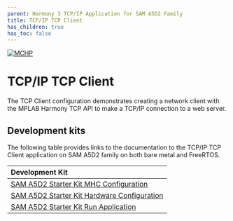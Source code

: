 ```yaml
---
parent: Harmony 3 TCP/IP Application for SAM A5D2 Family
title: TCP/IP TCP Client
has_children: true
has_toc: false
---
```

[![MCHP](https://www.microchip.com/ResourcePackages/Microchip/assets/dist/images/logo.png)](https://www.microchip.com)

# TCP/IP TCP Client

The TCP Client configuration demonstrates creating a network client with the MPLAB Harmony TCP API to make a TCP/IP connection to a web server.

## Development kits
The following table provides links to the documentation to the TCP/IP TCP Client application on SAM A5D2 family on both bare metal and FreeRTOS.


| Development Kit |
|:---------|
|[SAM A5D2 Starter Kit MHC Configuration](docs/readme_mhc_configuration.md) |
|[SAM A5D2 Starter Kit Hardware Configuration](docs/readme_hardware_configuration.md) |
|[SAM A5D2 Starter Kit Run Application](docs/readme_run_application.md) |
